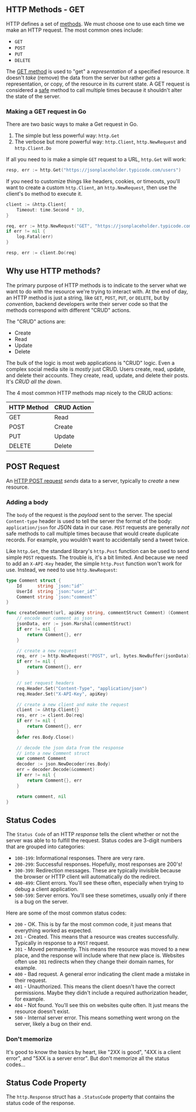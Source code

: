 ## HTTP Methods - GET
HTTP defines a set of <u>methods</u>. We must choose one to use each time we make an HTTP request. The most common ones include: 
- `GET`
- `POST`
- `PUT`
- `DELETE`

The <u>GET method</u> is used to "get" a *representation* of a specified resource. It doesn't *take* (remove) the data from the server but rather *gets* a representation, or copy, of the resource in its current state. A GET request is considered a <u>safe</u> method to call multiple times because it shouldn't alter the state of the server.

### Making a GET request in Go
There are two basic ways to make a Get request in Go.
1. The simple but less powerful way: `http.Get`
2. The verbose but more powerful way: `http.Client`, `http.NewRequest` and `http.Client.Do`

If all you need to is make a simple `GET` request to a URL, `http.Get` will work:

```go
resp, err := http.Get("https://jsonplaceholder.typicode.com/users")
```

If you need to customize things like headers, cookies, or timeouts, you'll want to create a custom `http.Client`, an `http.NewRequest`, then use the client's `Do` method to execute it.

```go
client := &http.Client{
	Timeout: time.Second * 10,
}

req, err := http.NewRequst("GET", "https://jsonplaceholder.typicode.com/users", nil)
if err != nil {
	log.Fatal(err)
}

resp, err := client.Do(req)
```

## Why use HTTP methods?
The primary purpose of HTTP methods is to indicate to the server what we want to do with the resource we're trying to interact with. At the end of day, an HTTP method is just a string, like `GET`, `POST`, `PUT`, or `DELETE`, but by *convention*, backend developers write their server code so that the methods correspond with different "CRUD" actions.

The "CRUD" actions are:
- Create
- Read
- Update
- Delete
 
The bulk of the logic is most web applications is "CRUD" logic. Even a complex social media site is *mostly* just CRUD. Users create, read, update, and delete their accounts. They create, read, update, and delete their posts. It's *CRUD all the down*.

The 4 most common HTTP methods map nicely to the CRUD actions:

| HTTP Method | CRUD Action |
| ----------- | ----------- |
| GET         | Read        |
| POST        | Create      |
| PUT         | Update      |
| DELETE      | Delete      |

## POST Request
An <u>HTTP POST request</u> *sends* data to a server, typically to *create* a new resource.

### Adding a body
The `body` of the request is the *payload* sent to the server. The special `Content-type` header is used to tell the server the format of the body: `application/json` for JSON data in our case. `POST` requests are generally *not* safe methods to call multiple times because that would create duplicate records. For example, you wouldn't want to accidentally send a tweet twice.

Like `http.Get`, the standard library's `http.Post` function can be used to send simple `POST` requests. The trouble is, it's a bit limited. And because we need to add an `X-API-Key` header, the simple `http.Post` function won't work for use. Instead, we need to use `http.NewRequest`:

```go
type Comment struct {
	Id      string `json:"id"`
	UserId  string `json:"user_id"`
	Comment string `json:"comment"`
}

func createComment(url, apiKey string, commentStruct Comment) (Comment, error) {
    // encode our comment as json
	jsonData, err := json.Marshal(commentStruct)
	if err != nil {
		return Comment{}, err
	}

    // create a new request
	req, err := http.NewRequest("POST", url, bytes.NewBuffer(jsonData))
	if err != nil {
		return Comment{}, err
	}

    // set request headers
	req.Header.Set("Content-Type", "application/json")
    req.Header.Set("X-API-Key", apiKey)

    // create a new client and make the request
	client := &http.Client{}
	res, err := client.Do(req)
	if err != nil {
		return Comment{}, err
	}
	defer res.Body.Close()

    // decode the json data from the response
	// into a new Comment struct
	var comment Comment
	decoder := json.NewDecoder(res.Body)
	err = decoder.Decode(&comment)
	if err != nil {
		return Comment{}, err
	}

	return comment, nil
}
```

## Status Codes
The `Status Code` of an HTTP *response* tells the client whether or not the server was able to to fulfill the request. Status codes are 3-digit numbers that are grouped into categories:
- `100-199`: Informational responses. There are very rare.
- `200-299`: Successful responses. Hopefully, most responses are 200's!
- `300-399`: Redirection messages. These are typically invisible because the browser or HTTP client will automatically do the redirect.
- `400-499`: Client errors. You'll see these often, especially when trying to debug a client application.
- `500-599`: Server errors. You'll see these sometimes, usually only if there is a bug on the server.

Here are some of the most common status codes:
- `200` - OK. This is by far the most common code, it just means that everything worked as expected.
- `201` - Created. This means that a resource was creates successfully. Typically in response to a `POST` request.
- `301` - Moved permanently. This means the resource was moved to a new place, and the response will include where that new place is. Websites often use `301` redirects when they change their domain names, for example.
- `400` - Bad request. A general error indicating the client made a mistake in their request.
- `401` - Unauthorized. This means the client doesn't have the correct permissions. Maybe they didn't include a required authorization header, for example.
- `404` - Not found. You'll see this on websites quite often. It just means the resource doesn't exist.
- `500` - Internal server error. This means something went wrong on the server, likely a bug on their end.

### Don't memorize
It's good to know the basics by heart, like "2XX is good", "4XX is a client error", and "5XX is a server error". But don't memorize all the status codes... 

## Status Code Property
The `http.Response` struct has a `.StatusCode` property that contains the status code of the response.